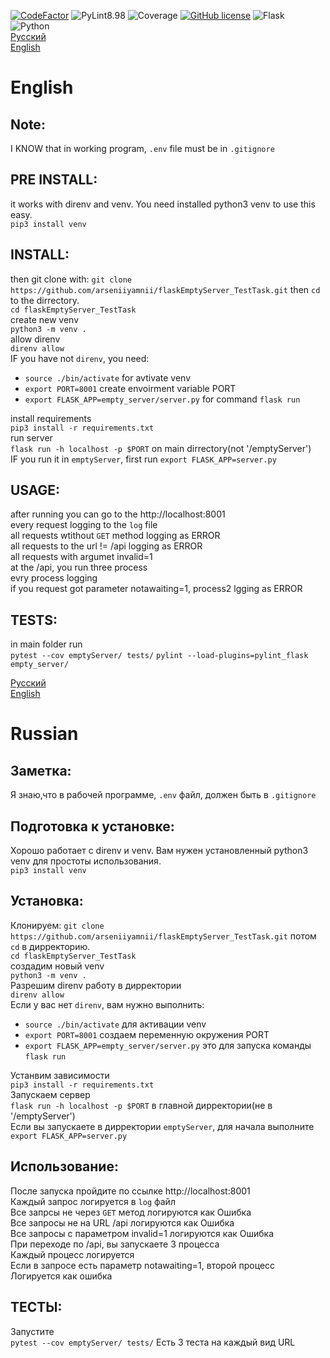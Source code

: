 [![CodeFactor](https://www.codefactor.io/repository/github/arseniiyamnii/flaskemptyserver_testtask/badge)](https://www.codefactor.io/repository/github/arseniiyamnii/flaskemptyserver_testtask)
![PyLint8.98](https://img.shields.io/badge/PyLint-8.98-green)
![Coverage](https://img.shields.io/badge/Coverage-92-green)
[![GitHub license](https://img.shields.io/github/license/arseniiyamnii/flaskEmptyServer_TestTask)](https://github.com/arseniiyamnii/flaskEmptyServer_TestTask/blob/master/license.txt)
![Flask](https://img.shields.io/badge/flask-1.1.2-blue)
![Python](https://img.shields.io/badge/Python-3.6.9-blue)  
[Русский](#russian)  
[English](#english)  
  
# English
  
## Note:  
I KNOW that in working program, `.env` file must be in `.gitignore`  
  
  
## PRE INSTALL:  
it works with direnv and venv. You need installed python3 venv to use this easy.  
`pip3 install venv`  
  
  
## INSTALL:
then git clone with:
`git clone https://github.com/arseniiyamnii/flaskEmptyServer_TestTask.git`
then `cd` to the dirrectory.  
`cd flaskEmptyServer_TestTask`  
create new venv  
`python3 -m venv .`  
allow direnv  
`direnv allow`  
IF you have not `direnv`, you need:
* `source ./bin/activate` for avtivate venv
* `export PORT=8001` create envoirment variable PORT
* `export FLASK_APP=empty_server/server.py` for command `flask run`  

install requirements  
`pip3 install -r requirements.txt`  
run server  
`flask run -h localhost -p $PORT` on main dirrectory(not '/emptyServer')  
IF you run it in `emptyServer`, first run `export FLASK_APP=server.py`  
  
  
## USAGE:  
after running you can go to the http://localhost:8001  
every request logging to the `log` file  
all requests wtithout `GET` method logging as ERROR  
all requests to the url != /api logging as ERROR  
all requests with argumet invalid=1  
at the /api, you run three process  
evry process logging  
if you request got parameter notawaiting=1, process2 lgging as ERROR  
  
  
## TESTS:  
  
in main folder run  
`pytest --cov emptyServer/ tests/`
`pylint --load-plugins=pylint_flask empty_server/` 
  
[Русский](#russian)  
[English](#english)  
  
# Russian
  
## Заметка:  
Я знаю,что в рабочей программе, `.env` файл, должен быть в `.gitignore`  
  
  
## Подготовка к установке:  
Хорошо работает с direnv и venv. Вам нужен установленный python3 venv для простоты использования.  
`pip3 install venv`  
  
  
## Установка:
Клонируем:
`git clone https://github.com/arseniiyamnii/flaskEmptyServer_TestTask.git`
потом `cd` в дирректорию.  
`cd flaskEmptyServer_TestTask`  
создадим новый venv  
`python3 -m venv .`  
Разрешим direnv работу в дирректории  
`direnv allow`  
Если у вас нет `direnv`, вам нужно выполнить:
* `source ./bin/activate` для активации venv
* `export PORT=8001` создаем переменную окружения PORT
* `export FLASK_APP=empty_server/server.py` это для запуска команды `flask run`  

Устанвим зависимости  
`pip3 install -r requirements.txt`  
Запускаем сервер  
`flask run -h localhost -p $PORT` в главной дирректории(не в  '/emptyServer')  
Если вы запускаете в дирректории `emptyServer`, для начала выполните `export FLASK_APP=server.py`  
  
  
## Использование:  
После запуска пройдите по ссылке http://localhost:8001  
Каждый запрос логируется в `log` файл  
Все запрсы не через `GET` метод логируются как Ошибка  
Все запросы не на URL /api логируются как Ошибка  
Все запросы с параметром invalid=1 логируются как Ошибка  
При переходе по  /api, вы запускаете 3 процесса  
Каждый процесс логируется  
Если в запросе есть параметр  notawaiting=1, второй процесс Логируется как ошибка  
  
  
## ТЕСТЫ:  
  
Запустите  
`pytest --cov emptyServer/ tests/`
Есть 3 теста на каждый вид URL


